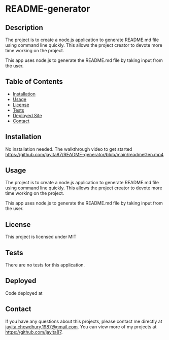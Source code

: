 # README-generator

## Description

The project is to create a node.js application to generate README.md file using command line quickly. This allows the project creator to devote more time working on the project.

This app uses node.js to generate the README.md file by taking input from the user.

## Table of Contents
* [Installation](#installation)
* [Usage](#usage)
* [License](#license)
* [Tests](#tests)
* [Deployed Site](#deployed)
* [Contact](#contact)


## Installation 
No installation needed. The walkthrough video to get started https://github.com/jayita87/README-generator/blob/main/readmeGen.mp4

## Usage 
The project is to create a node.js application to generate README.md file using command line quickly. This allows the project creator to devote more time working on the project.

This app uses node.js to generate the README.md file by taking input from the user.<br>
<img src="">

## License 
This project is licensed under MIT

## Tests
There are no tests for this application.

## Deployed
Code deployed at 

## Contact
If you have any questions about this projects, please contact me directly at jayita.chowdhury.1987@gmail.com. You can view more of my projects at https://github.com/jayita87.
